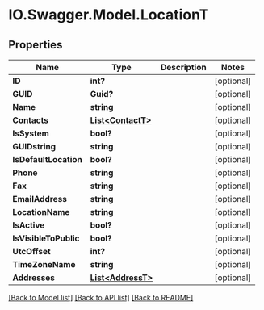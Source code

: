 # IO.Swagger.Model.LocationT
## Properties

Name | Type | Description | Notes
------------ | ------------- | ------------- | -------------
**ID** | **int?** |  | [optional] 
**GUID** | **Guid?** |  | [optional] 
**Name** | **string** |  | [optional] 
**Contacts** | [**List&lt;ContactT&gt;**](ContactT.md) |  | [optional] 
**IsSystem** | **bool?** |  | [optional] 
**GUIDstring** | **string** |  | [optional] 
**IsDefaultLocation** | **bool?** |  | [optional] 
**Phone** | **string** |  | [optional] 
**Fax** | **string** |  | [optional] 
**EmailAddress** | **string** |  | [optional] 
**LocationName** | **string** |  | [optional] 
**IsActive** | **bool?** |  | [optional] 
**IsVisibleToPublic** | **bool?** |  | [optional] 
**UtcOffset** | **int?** |  | [optional] 
**TimeZoneName** | **string** |  | [optional] 
**Addresses** | [**List&lt;AddressT&gt;**](AddressT.md) |  | [optional] 

[[Back to Model list]](../README.md#documentation-for-models) [[Back to API list]](../README.md#documentation-for-api-endpoints) [[Back to README]](../README.md)

